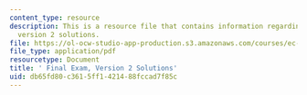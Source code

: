 ```yaml
---
content_type: resource
description: This is a resource file that contains information regarding final exam
  version 2 solutions.
file: https://ol-ocw-studio-app-production.s3.amazonaws.com/courses/ec-s01-internet-technology-in-local-and-global-communities-spring-2005-summer-2005/db65fd80c3615ff1421488fccad7f85c_MITEC_S01S05_fin_sol_v2.pdf
file_type: application/pdf
resourcetype: Document
title: ' Final Exam, Version 2 Solutions'
uid: db65fd80-c361-5ff1-4214-88fccad7f85c
---
```

